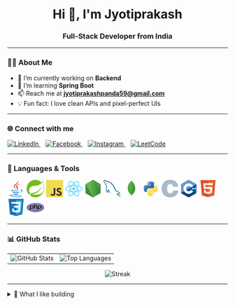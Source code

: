 

<h1 align="center">Hi 👋, I'm Jyotiprakash</h1>
<h3 align="center">Full-Stack Developer from India</h3>



---

### 👨‍💻 About Me
- 🔭 I’m currently working on **Backend**
- 🌱 I’m learning **Spring Boot**
- 📫 Reach me at **jyotiprakashpanda59@gmail.com**
- 💡 Fun fact: I love clean APIs and pixel-perfect UIs

---

### 🌐 Connect with me
<p>
  <a href="https://www.linkedin.com/in/jyotiprakash-panda-095ba0288" target="_blank">
    <img src="https://raw.githubusercontent.com/rahuldkjain/github-profile-readme-generator/master/src/images/icons/Social/linked-in-alt.svg" height="28" alt="LinkedIn" />
  </a>&nbsp;&nbsp;
  <a href="https://fb.com/arati.panda.509" target="_blank">
    <img src="https://raw.githubusercontent.com/rahuldkjain/github-profile-readme-generator/master/src/images/icons/Social/facebook.svg" height="28" alt="Facebook" />
  </a>&nbsp;&nbsp;
  <a href="https://instagram.com/jyotiprakash__panda" target="_blank">
    <img src="https://raw.githubusercontent.com/rahuldkjain/github-profile-readme-generator/master/src/images/icons/Social/instagram.svg" height="28" alt="Instagram" />
  </a>&nbsp;&nbsp;
  <a href="https://leetcode.com/u/22052464/" target="_blank">
    <img src="https://img.shields.io/badge/LeetCode-Profile-orange?logo=leetcode&logoColor=white" height="22" alt="LeetCode" />
  </a>
</p>

---

### 🧰 Languages & Tools
<p>
  <img src="https://raw.githubusercontent.com/devicons/devicon/master/icons/java/java-original.svg" height="40" alt="Java" />
  <img src="https://raw.githubusercontent.com/devicons/devicon/master/icons/spring/spring-original.svg" height="40" alt="Spring" />
  <img src="https://raw.githubusercontent.com/devicons/devicon/master/icons/javascript/javascript-original.svg" height="40" alt="JavaScript" />
  <img src="https://raw.githubusercontent.com/devicons/devicon/master/icons/react/react-original.svg" height="40" alt="React" />
  <img src="https://raw.githubusercontent.com/devicons/devicon/master/icons/nodejs/nodejs-original.svg" height="40" alt="Node.js" />
  <img src="https://raw.githubusercontent.com/devicons/devicon/master/icons/mysql/mysql-original.svg" height="40" alt="MySQL" />
  <img src="https://raw.githubusercontent.com/devicons/devicon/master/icons/mongodb/mongodb-original.svg" height="40" alt="MongoDB" />
  <img src="https://raw.githubusercontent.com/devicons/devicon/master/icons/python/python-original.svg" height="40" alt="Python" />
  <img src="https://raw.githubusercontent.com/devicons/devicon/master/icons/c/c-original.svg" height="40" alt="C" />
  <img src="https://raw.githubusercontent.com/devicons/devicon/master/icons/cplusplus/cplusplus-original.svg" height="40" alt="C++" />
  <img src="https://raw.githubusercontent.com/devicons/devicon/master/icons/html5/html5-original.svg" height="40" alt="HTML5" />
  <img src="https://raw.githubusercontent.com/devicons/devicon/master/icons/css3/css3-original.svg" height="40" alt="CSS3" />
  <img src="https://raw.githubusercontent.com/devicons/devicon/master/icons/php/php-original.svg" height="40" alt="PHP" />
</p>

---

### 📊 GitHub Stats
<table>
  <tr>
    <td>
      <img src="https://github-readme-stats.vercel.app/api?username=codewithjppanda&show_icons=true&hide_title=true&count_private=true" alt="GitHub Stats" />
    </td>
    <td>
      <img src="https://github-readme-stats.vercel.app/api/top-langs/?username=codewithjppanda&layout=compact&hide_title=true" alt="Top Languages" />
    </td>
  </tr>
</table>

<p align="center">
  <img src="https://github-readme-streak-stats.herokuapp.com/?user=codewithjppanda" alt="Streak" />
</p>

---

<details>
  <summary>🧭 What I like building</summary>
  <ul>
    <li>RESTful backends with clean architecture</li>
    <li>React frontends with reusable components</li>
    <li>SQL + NoSQL data models, migrations & indexes</li>
  </ul>
</details>

